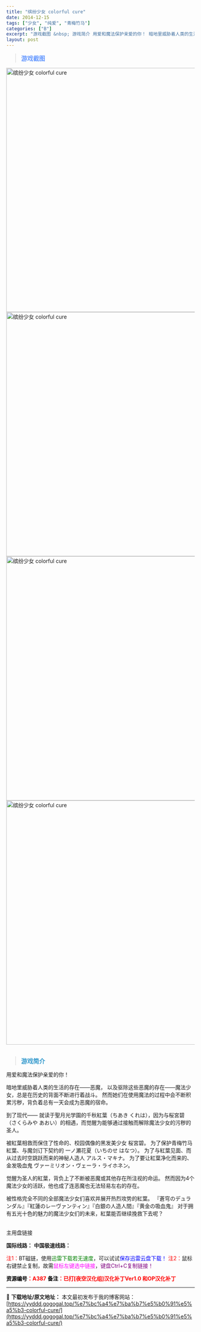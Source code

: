 ```yaml
---
title: "缤纷少女 colorful cure"
date: 2014-12-15
tags: ["少女", "纯爱", "青梅竹马"]
categories: ["B"]
excerpt: "游戏截图 &nbsp; 游戏简介 用爱和魔法保护亲爱的你！ 暗地里威胁着人类的生活的存在——恶魔， 以及驱除这些恶魔的存在——魔法少女，总是在历史的背面不断进行着战斗。 然而她们在使用魔法的过程中会不断积累污秽，背负着总有一天会成为恶魔的宿命。 到了现代—— 就读于聖月光学園的千秋紅葉（ちあき くれ&hellip;"
layout: post
---
```


<div>
<blockquote><b><span style="font-size: 12pt; color: #6699ff;">游戏截图</span></b></blockquote>
<div><img title="点击放大" src="https://yyddd.gogogal.top/wp-content/uploads/2025/04/20250424_680a1b226b34a.webp" alt="缤纷少女 colorful cure" width="650" /></div>
<div><img title="点击放大" src="https://yyddd.gogogal.top/wp-content/uploads/2025/04/20250424_680a1b244015b.webp" alt="缤纷少女 colorful cure" width="650" /></div>
<div><img title="点击放大" src="https://yyddd.gogogal.top/wp-content/uploads/2025/04/20250424_680a1b26a8d7c.webp" alt="缤纷少女 colorful cure" width="650" /></div>
<div><img title="点击放大" src="https://yyddd.gogogal.top/wp-content/uploads/2025/04/20250424_680a1b2862189.webp" alt="缤纷少女 colorful cure" width="650" /></div>
&nbsp;
<blockquote><b><span style="font-size: 12pt; color: #3399cc;">游戏简介</span></b></blockquote>
<div>

用爱和魔法保护亲爱的你！

暗地里威胁着人类的生活的存在——恶魔，
以及驱除这些恶魔的存在——魔法少女，总是在历史的背面不断进行着战斗。
然而她们在使用魔法的过程中会不断积累污秽，背负着总有一天会成为恶魔的宿命。

到了现代——
就读于聖月光学園的千秋紅葉（ちあき くれは），因为与桜宮碧（さくらみや あおい）的相遇，而觉醒为能够通过接触而解除魔法少女的污秽的圣人。

被紅葉相救而保住了性命的、校园偶像的黑发美少女 桜宮碧。
为了保护青梅竹马紅葉、与魔剑订下契约的 一ノ瀬花夏（いちのせ はなつ）。
为了与紅葉见面、而从过去时空跳跃而来的神秘人造人 アルス・マキナ。
为了要让紅葉净化而来的、金发吸血鬼 ヴァーミリオン・ヴェーラ・ライホネン。

觉醒为圣人的紅葉，背负上了不断被恶魔或其他存在所注视的命运。
然而因为4个魔法少女的活跃，他也成了连恶魔也无法轻易左右的存在。

被性格完全不同的全部魔法少女们喜欢并展开热烈攻势的紅葉。
『蒼穹のデュランダル』『紅蓮のレーヴァンティン』『白銀の人造人間』『黄金の吸血鬼』
对于拥有五光十色的魅力的魔法少女们的未来，紅葉能否继续挽救下去呢？

</div>
&nbsp;

</div>
<div class="panel panel-primary">
<div class="panel-heading">主用盘链接</div>
<div class="panel-body">

<b>国际线路：</b>
<b>中国极速线路：</b>


<span style="color: #ff0000;">注1：</span>BT磁链，使用<span style="color: #008000;">迅雷下载若无速度</span>，可以试试<span style="color: #0000ff;">保存迅雷云盘下载！</span>
<span style="color: #ff0000;">注2：</span>鼠标右键禁止复制，故需<span style="color: #ff00ff;">鼠标左键选中链接</span>，<span style="color: #800080;">键盘Ctrl+C复制链接！</span>

</div>
<div class="panel-footer"><span style="color: #ff0000;"><b><span style="color: #000000;">资源编号</span>：A387</b></span>
<span style="color: #ff0000;"><b><span style="color: #000000;">备注</span>：已打[夜空汉化组]汉化补丁Ver1.0 和OP汉化补丁</b></span></div>
</div>

---
📖 **下载地址/原文地址：** 本文最初发布于我的博客网站：[https://yyddd.gogogal.top/%e7%bc%a4%e7%ba%b7%e5%b0%91%e5%a5%b3-colorful-cure/](https://yyddd.gogogal.top/%e7%bc%a4%e7%ba%b7%e5%b0%91%e5%a5%b3-colorful-cure/)
